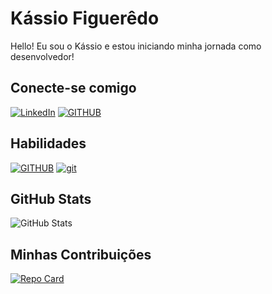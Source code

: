 # Kássio Figuerêdo
Hello! Eu sou o Kássio e estou iniciando minha jornada como desenvolvedor!

## Conecte-se comigo
[![LinkedIn](https://img.shields.io/badge/LinkedIn-000?style=for-the-badge&logo=linkedin&logoColor=0E76A8)](https://www.linkedin.com/in/kassio-figueredo/)
[![GITHUB](https://img.shields.io/badge/GitHub-000?style=for-the-badge&logo=github&logoColor=264CE4)](https://github.com/kassiomn)
## Habilidades
[![GITHUB](https://img.shields.io/badge/GitHub-000?style=for-the-badge&logo=github&logoColor=264CE4)](https://docs.github.com/pt)
[![git](https://img.shields.io/badge/Git-000?style=for-the-badge&logo=git&logoColor=264CE4)](https://git-scm.com/doc)
## GitHub Stats
![GitHub Stats](https://github-readme-stats.vercel.app/api?username=kassiomn&theme=transparent&bg_color=000&border_color=30A3DC&show_icons=true&icon_color=30A3DC&title_color=E94D5F&text_color=FFF&hide_title=true&hide=stars)

## Minhas Contribuições
[![Repo Card](https://github-readme-stats.vercel.app/api/pin/?username=kassiomn&repo=dio-lab-open-source&bg_color=000&border_color=30A3DC&show_icons=true&icon_color=30A3DC&title_color=E94D5F&text_color=FFF)](https://github.com/kassiomn/dio-lab-open-source)
